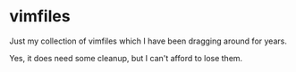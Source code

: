 vimfiles
========

Just my collection of vimfiles which I have been dragging around for years.

Yes, it does need some cleanup, but I can't afford to lose them.